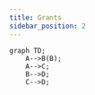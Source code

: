 ```yaml
---
title: Grants
sidebar_position: 2
---
```


```mermaid
graph TD;
    A-->B(B);
    A-->C;
    B-->D;
    C-->D;
```